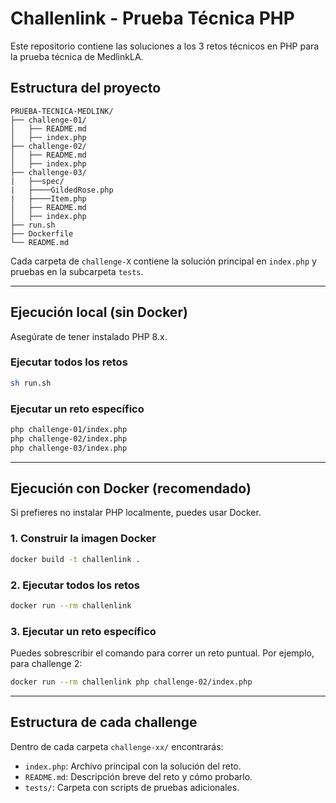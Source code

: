 # Challenlink - Prueba Técnica PHP

Este repositorio contiene las soluciones a los 3 retos técnicos en PHP para la prueba técnica de MedlinkLA.

## Estructura del proyecto

```
PRUEBA-TECNICA-MEDLINK/
├── challenge-01/
│   ├── README.md
│   ├── index.php
├── challenge-02/
│   ├── README.md
│   ├── index.php
├── challenge-03/
|   ├──spec/
|   ├────GildedRose.php
|   ├────Item.php
│   ├── README.md
│   ├── index.php
├── run.sh
├── Dockerfile
└── README.md
```

Cada carpeta de `challenge-X` contiene la solución principal en `index.php` y pruebas en la subcarpeta `tests`.

---

## Ejecución local (sin Docker)

Asegúrate de tener instalado PHP 8.x.

### Ejecutar todos los retos

```bash
sh run.sh
```

### Ejecutar un reto específico

```bash
php challenge-01/index.php
php challenge-02/index.php
php challenge-03/index.php
```

---

## Ejecución con Docker (recomendado)

Si prefieres no instalar PHP localmente, puedes usar Docker.

### 1. Construir la imagen Docker

```bash
docker build -t challenlink .
```

### 2. Ejecutar todos los retos

```bash
docker run --rm challenlink
```

### 3. Ejecutar un reto específico

Puedes sobrescribir el comando para correr un reto puntual. Por ejemplo, para challenge 2:

```bash
docker run --rm challenlink php challenge-02/index.php
```

---

## Estructura de cada challenge

Dentro de cada carpeta `challenge-xx/` encontrarás:

- `index.php`: Archivo principal con la solución del reto.
- `README.md`: Descripción breve del reto y cómo probarlo.
- `tests/`: Carpeta con scripts de pruebas adicionales.



